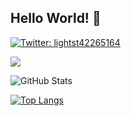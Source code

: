 ## Hello World! 👋

<!--
![Visitors](https://visitor-badge.glitch.me/badge?page_id=namonaki1234&left_color=gray&right_color=blue)
**namonaki1234/namonaki1234** is a ✨ _special_ ✨ repository because its `README.md` (this file) appears on your GitHub profile.
Here are some ideas to get you started:
- 🔭 I’m currently working on ...
- 🌱 I’m currently learning ...
- 👯 I’m looking to collaborate on ...
- 🤔 I’m looking for help with ...
- 💬 Ask me about ...
- 📫 How to reach me: ...
- 😄 Pronouns: ...
- ⚡ Fun fact: ...
-->

[![Twitter: lightst42265164](https://img.shields.io/twitter/follow/lightst42265164?style=social)](https://twitter.com/lightst42265164)


![](https://github-profile-summary-cards.vercel.app/api/cards/profile-details?username=namonaki1234&theme=vue)

![GitHub Stats](https://github-readme-stats.vercel.app/api?username=namonaki1234&show_icons=true)

[![Top Langs](https://github-readme-stats.vercel.app/api/top-langs/?username=namonaki1234&layout=compact&langs_count=6)](https://github.com/anuraghazra/github-readme-stats)
